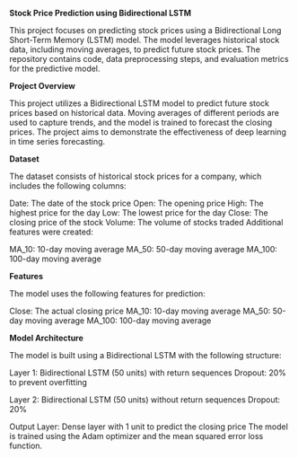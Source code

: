 **Stock Price Prediction using Bidirectional LSTM**

This project focuses on predicting stock prices using a Bidirectional Long Short-Term Memory (LSTM) model. The model leverages historical stock data, including moving averages, to predict future stock prices. The repository contains code, data preprocessing steps, and evaluation metrics for the predictive model.

**Project Overview**

This project utilizes a Bidirectional LSTM model to predict future stock prices based on historical data. Moving averages of different periods are used to capture trends, and the model is trained to forecast the closing prices. The project aims to demonstrate the effectiveness of deep learning in time series forecasting.

**Dataset**

The dataset consists of historical stock prices for a company, which includes the following columns:

Date: The date of the stock price
Open: The opening price
High: The highest price for the day
Low: The lowest price for the day
Close: The closing price of the stock
Volume: The volume of stocks traded
Additional features were created:

MA_10: 10-day moving average
MA_50: 50-day moving average
MA_100: 100-day moving average

**Features**

The model uses the following features for prediction:

Close: The actual closing price
MA_10: 10-day moving average
MA_50: 50-day moving average
MA_100: 100-day moving average

**Model Architecture**

The model is built using a Bidirectional LSTM with the following structure:

Layer 1: Bidirectional LSTM (50 units) with return sequences
Dropout: 20% to prevent overfitting

Layer 2: Bidirectional LSTM (50 units) without return sequences
Dropout: 20%

Output Layer: Dense layer with 1 unit to predict the closing price
The model is trained using the Adam optimizer and the mean squared error loss function.

